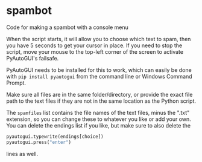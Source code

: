 # spambot
Code for making a spambot with a console menu

When the script starts, it will allow you to choose which text to spam, then you have 5 seconds to get your cursor in place.
If you need to stop the script, move your mouse to the top-left corner of the screen to activate PyAutoGUI's failsafe.

PyAutoGUI needs to be installed for this to work, which can easily be done with `pip install pyautogui` from the command line or Windows Command Prompt.

Make sure all files are in the same folder/directory, or provide the exact file path to the text files if they are not in the same location as the Python script.

The `spamfiles` list contains the file names of the text files, minus the ".txt" extension, so you can change these to whatever you like or add your own. You can delete the endings list if you like, but make sure to also delete the
``` python
pyautogui.typewrite(endings[choice])
pyautogui.press("enter")
```
lines as well.
